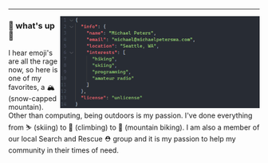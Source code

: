   ---
 
<p>
  <img width="400" align='right' src="img/title.gif">
</p>
 
### 🌲 what's up 🌲

I hear emoji's are all the rage now, so here is one of my favorites, a 🏔️ (snow-capped mountain). Other than computing, being outdoors is my passion. I've done everything from ⛷️ (skiing) to 🧗 (climbing) to 🚵 (mountain biking). I am also a member of our local Search and Rescue ⛑️ group and it is my passion to help my community in their times of need.

